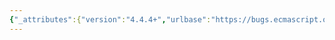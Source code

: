 ```yaml
---
{"_attributes":{"version":"4.4.4+","urlbase":"https://bugs.ecmascript.org/","maintainer":"dherman@mozilla.com"},"bug":{"bug_id":576,"creation_ts":"2012-07-18 22:47:00 -0700","short_desc":"11.1.5 & 13.5: \"enties\"","delta_ts":"2012-09-28 12:24:08 -0700","product":"Draft for 6th Edition","component":"editorial issue","version":"Rev 9: July 8, 2012 Draft","rep_platform":"All","op_sys":"All","bug_status":"RESOLVED","resolution":"FIXED","priority":"Normal","bug_severity":"minor","everconfirmed":true,"reporter":{"uid":"jmdyck","name":"Michael Dyck"},"assigned_to":{"uid":"allen","name":"Allen Wirfs-Brock"},"long_desc":[{"commentid":1369,"comment_count":0,"who":{"uid":"jmdyck","name":"Michael Dyck"},"bug_when":"2012-07-18 22:47:11 -0700","thetext":"In 11.1.5 \"Object Initialiser\",\nunder \"Static Semantics: Early Errors\",\nthe first bullet says:\n    \"...contains any duplicate enties...\"\n\nIn 13.5 \"Class Definitions\",\nunder \"Static Semantics: Early Errors\",\nthe second bullet says:\n    \"...contains any duplicate enties...\"\n\nIn each case, change \"enties\" to \"entries\" (or maybe \"elements\")."},{"commentid":1457,"comment_count":1,"who":{"uid":"allen","name":"Allen Wirfs-Brock"},"bug_when":"2012-08-13 16:42:51 -0700","thetext":"corrected in editor's draft"},{"commentid":1670,"comment_count":2,"who":{"uid":"allen","name":"Allen Wirfs-Brock"},"bug_when":"2012-09-28 12:24:08 -0700","thetext":"fixed in rev10, Sept. 27 2012 draft"}]}}
---
```

